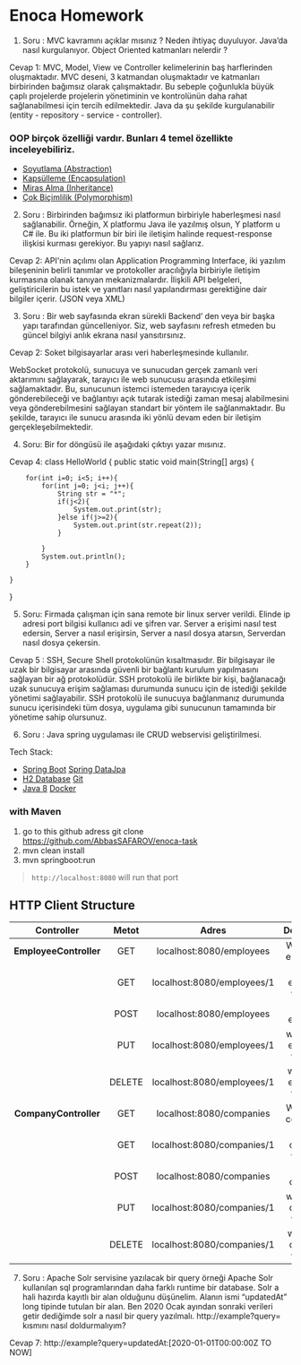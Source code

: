 # Enoca Homework

1. Soru : MVC kavramını açıklar mısınız ? Neden ihtiyaç duyuluyor. Java’da nasıl kurgulanıyor.
Object Oriented katmanları nelerdir ?

Cevap 1: MVC, 
Model, View ve Controller kelimelerinin baş harflerinden oluşmaktadır.
MVC deseni, 3 katmandan oluşmaktadır ve katmanları birbirinden bağımsız olarak çalışmaktadır. 
Bu sebeple çoğunlukla büyük çaplı projelerde projelerin yönetiminin ve kontrolünün daha rahat sağlanabilmesi için tercih edilmektedir.
Java da şu şekilde kurgulanabilir (entity - repository - service - controller).

### OOP birçok özelliği vardır. Bunları 4 temel özellikte inceleyebiliriz.

* [Soyutlama (Abstraction)](#)
* [Kapsülleme (Encapsulation)](#)
* [Miras Alma (Inheritance)](#)
* [Çok Biçimlilik (Polymorphism)](#)


2. Soru : Birbirinden bağımsız iki platformun birbiriyle haberleşmesi nasıl sağlanabilir. Örneğin, X
platformu Java ile yazılmış olsun, Y platform u C# ile. Bu iki platformun bir biri ile iletişim
halinde request-response ilişkisi kurması gerekiyor. Bu yapıyı nasıl sağlarız.

Cevap 2: API'nin açılımı olan Application Programming Interface,
iki yazılım bileşeninin belirli tanımlar ve protokoller aracılığıyla 
birbiriyle iletişim kurmasına olanak tanıyan mekanizmalardır.
İlişkili API belgeleri, geliştiricilerin bu istek ve yanıtları 
nasıl yapılandırması gerektiğine dair bilgiler içerir. (JSON veya XML)

3. Soru : Bir web sayfasında ekran sürekli Backend’ den veya bir başka yapı tarafından
güncelleniyor. Siz, web sayfasını refresh etmeden bu güncel bilgiyi anlık ekrana nasıl yansıtırsınız.

Cevap 2: Soket bilgisayarlar arası veri haberleşmesinde kullanılır.

WebSocket protokolü, sunucuya ve sunucudan gerçek zamanlı veri aktarımını sağlayarak, tarayıcı ile web sunucusu arasında etkileşimi sağlamaktadır. 
Bu, sunucunun istemci istemeden tarayıcıya içerik gönderebileceği ve bağlantıyı açık tutarak istediği zaman mesaj alabilmesini veya gönderebilmesini 
sağlayan standart bir yöntem ile sağlanmaktadır. Bu şekilde, tarayıcı ile sunucu arasında iki yönlü devam eden bir iletişim gerçekleşebilmektedir.

4. Soru: Bir for döngüsü ile aşağıdaki çıktıyı yazar mısınız.

Cevap 4: class HelloWorld {
public static void main(String[] args) {

        for(int i=0; i<5; i++){
            for(int j=0; j<i; j++){
                String str = "*";
                if(j<2){
                    System.out.print(str);
                }else if(j>=2){
                    System.out.print(str.repeat(2));    
                }
                
            }
            System.out.println();
        }
        
    }
}

5. Soru: Firmada çalışman için sana remote bir linux server verildi. Elinde ip adresi port bilgisi
   kullanıcı adi ve şifren var. Server a erişimi nasıl test edersin, Server a nasıl erişirsin, Server a
   nasıl dosya atarsın, Serverdan nasıl dosya çekersin.

Cevap 5 : SSH, Secure Shell protokolünün kısaltmasıdır. Bir bilgisayar ile uzak bir bilgisayar arasında güvenli bir bağlantı kurulum yapılmasını sağlayan bir ağ protokolüdür. 
SSH protokolü ile birlikte bir kişi, bağlanacağı uzak sunucuya erişim sağlaması durumunda sunucu için de istediği şekilde yönetimi sağlayabilir.
SSH protokolü ile sunucuya bağlanmanız durumunda sunucu içerisindeki tüm dosya, uygulama gibi sunucunun tamamında bir yönetime sahip olursunuz.

6. Soru : Java spring uygulaması ile CRUD webservisi geliştirilmesi.

Tech Stack:

* [Spring Boot](#)  [Spring DataJpa](#)
* [H2 Database](#) [Git](#)
* [Java 8](#) [Docker](#)

### with Maven

1. go to this github adress git clone https://github.com/AbbasSAFAROV/enoca-task
2. mvn clean install
3. mvn springboot:run

> `http://localhost:8080` will run that port

## HTTP Client Structure

|       Controller       | Metot  |            Adres             |            Description             |
|:----------------------:| :----: |:----------------------------:|:----------------------------------:|
| **EmployeeController** |  GET   |   localhost:8080/employees   |      Will List All employees       |
|                        |  GET   |  localhost:8080/employees/1  |    will get employee with id:1     |
|                        |  POST  |   localhost:8080/employees   |          create employee           |
|                        |  PUT   |  localhost:8080/employees/1  |   will update employee with id:1   |
|                        | DELETE |  localhost:8080/employees/1  |   will delete employee with id:1   |
| **CompanyController**  |  GET   |   localhost:8080/companies   |      Will List All companies       |
|                        |  GET   | localhost:8080/companies/1   |     will get company with id:1     |
|                        |  POST  |   localhost:8080/companies   |           create company           |
|                        |  PUT   |  localhost:8080/companies/1  |    will update company with id:1   |
|                        | DELETE |  localhost:8080/companies/1  |   will delete company with id:1    |


7. Soru : Apache Solr servisine yazılacak bir query örneği Apache Solr kullanılan sql
   programlarından daha farklı runtime bir database. Solr a hali hazırda kayıtlı bir alan olduğunu
   düşünelim. Alanın ismi “updatedAt” long tipinde tutulan bir alan. Ben 2020 Ocak ayından
   sonraki verileri getir dediğimde solr a nasıl bir query yazılmalı. http://example?query=
   kısmını nasıl doldurmalıyım?

Cevap 7: http://example?query=updatedAt:[2020-01-01T00:00:00Z TO NOW]
